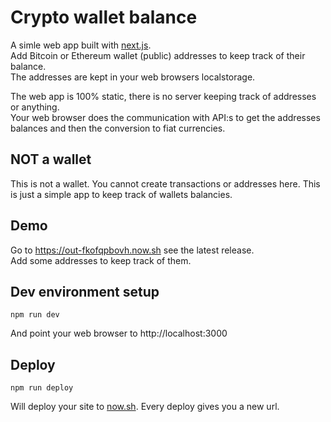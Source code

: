 # Crypto wallet balance

A simle web app built with [next.js](https://github.com/zeit/next.js/).  
Add Bitcoin or Ethereum wallet (public) addresses to keep track of their balance.  
The addresses are kept in your web browsers localstorage.

The web app is 100% static, there is no server keeping track of addresses or anything.  
Your web browser does the communication with API:s to get the addresses balances and then the conversion to fiat currencies.

## NOT a wallet
This is not a wallet. You cannot create transactions or addresses here. This is just a simple app to keep track of wallets balancies.

## Demo
Go to https://out-fkofqpbovh.now.sh see the latest release.  
Add some addresses to keep track of them.

## Dev environment setup

```
npm run dev
```

And point your web browser to http://localhost:3000

## Deploy

```
npm run deploy
```

Will deploy your site to [now.sh](https://zeit.co/now). Every deploy gives you a new url.
